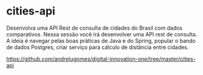 # cities-api

Desenvolva uma API Rest de consulta de cidades do Brasil com dados comparativos. Nessa sessão você irá desenvolver uma API rest de consulta. A ideia é navegar pelas boas práticas de Java e do Spring, popular o bando de dados Postgres, criar serviço para cálculo de distância entre cidades.

https://github.com/andrelugomes/digital-innovation-one/tree/master/cities-api
